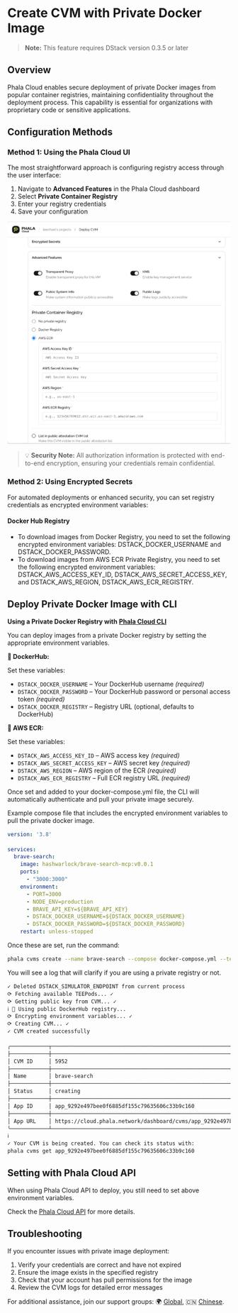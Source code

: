 # Create CVM with Private Docker Image

> **Note:** This feature requires DStack version 0.3.5 or later

## Overview

Phala Cloud enables secure deployment of private Docker images from popular container registries, maintaining confidentiality throughout the deployment process. This capability is essential for organizations with proprietary code or sensitive applications.

## Configuration Methods

### Method 1: Using the Phala Cloud UI

The most straightforward approach is configuring registry access through the user interface:

1. Navigate to **Advanced Features** in the Phala Cloud dashboard
2. Select **Private Container Registry**
3. Enter your registry credentials
4. Save your configuration

![Private Docker registry configuration](../../.gitbook/assets/cloud-private-docker.png)

> 💡 **Security Note:** All authorization information is protected with end-to-end encryption, ensuring your credentials remain confidential.

### Method 2: Using Encrypted Secrets

For automated deployments or enhanced security, you can set registry credentials as encrypted environment variables:

#### Docker Hub Registry

* To download images from Docker Registry, you need to set the following encrypted environment variables: DSTACK\_DOCKER\_USERNAME and DSTACK\_DOCKER\_PASSWORD.
* To download images from AWS ECR Private Registry, you need to set the following encrypted environment variables: DSTACK\_AWS\_ACCESS\_KEY\_ID, DSTACK\_AWS\_SECRET\_ACCESS\_KEY, and DSTACK\_AWS\_REGION, DSTACK\_AWS\_ECR\_REGISTRY.

## Deploy Private Docker Image with CLI

**Using a Private Docker Registry with** [**Phala Cloud CLI**](../../phala-cloud/tee-cloud-cli/)

You can deploy images from a private Docker registry by setting the appropriate environment variables.

**🔐 DockerHub:**

Set these variables:

* `DSTACK_DOCKER_USERNAME` – Your DockerHub username _(required)_
* `DSTACK_DOCKER_PASSWORD` – Your DockerHub password or personal access token _(required)_
* `DSTACK_DOCKER_REGISTRY` – Registry URL (optional, defaults to DockerHub)

**🔐 AWS ECR:**

Set these variables:

* `DSTACK_AWS_ACCESS_KEY_ID` – AWS access key _(required)_
* `DSTACK_AWS_SECRET_ACCESS_KEY` – AWS secret key _(required)_
* `DSTACK_AWS_REGION` – AWS region of the ECR _(required)_
* `DSTACK_AWS_ECR_REGISTRY` – Full ECR registry URL _(required)_

Once set and added to your docker-compose.yml file, the CLI will automatically authenticate and pull your private image securely.

Example compose file that includes the encrypted environment variables to pull the private docker image.

```yaml
version: '3.8'

services:
  brave-search:
    image: hashwarlock/brave-search-mcp:v0.0.1
    ports:
      - "3000:3000"
    environment:
      - PORT=3000
      - NODE_ENV=production
      - BRAVE_API_KEY=${BRAVE_API_KEY}
      - DSTACK_DOCKER_USERNAME=${DSTACK_DOCKER_USERNAME}
      - DSTACK_DOCKER_PASSWORD=${DSTACK_DOCKER_PASSWORD}
    restart: unless-stopped
```

Once these are set, run the command:

```sh
phala cvms create --name brave-search --compose docker-compose.yml --teepod-id 3 -e .env
```

You will see a log that will clarify if you are using a private registry or not.

```sh
✓ Deleted DSTACK_SIMULATOR_ENDPOINT from current process
⟳ Fetching available TEEPods... ✓
⟳ Getting public key from CVM... ✓
ℹ 🔐 Using public DockerHub registry...
⟳ Encrypting environment variables... ✓
⟳ Creating CVM... ✓
✓ CVM created successfully

╭────────────┬────────────────────────────────────────────────────────────────────────────────────────────╮
├────────────┼────────────────────────────────────────────────────────────────────────────────────────────┤
│ CVM ID     │ 5952                                                                                       │
├────────────┼────────────────────────────────────────────────────────────────────────────────────────────┤
│ Name       │ brave-search                                                                               │
├────────────┼────────────────────────────────────────────────────────────────────────────────────────────┤
│ Status     │ creating                                                                                   │
├────────────┼────────────────────────────────────────────────────────────────────────────────────────────┤
│ App ID     │ app_9292e497bee0f6885df155c79635606c33b9c160                                               │
├────────────┼────────────────────────────────────────────────────────────────────────────────────────────┤
│ App URL    │ https://cloud.phala.network/dashboard/cvms/app_9292e497bee0f6885df155c79635606c33b9c160    │
╰────────────┴────────────────────────────────────────────────────────────────────────────────────────────╯
ℹ 
✓ Your CVM is being created. You can check its status with:
phala cvms get app_9292e497bee0f6885df155c79635606c33b9c160
```

## Setting with Phala Cloud API

When using Phala Cloud API to deploy, you still need to set above environment variables.

Check the [Phala Cloud API](https://cloud-api.phala.network/docs) for more details.

## Troubleshooting

If you encounter issues with private image deployment:

1. Verify your credentials are correct and have not expired
2. Ensure the image exists in the specified registry
3. Check that your account has pull permissions for the image
4. Review the CVM logs for detailed error messages

For additional assistance, join our support groups: 🌍 [Global](https://t.me/+nbhjx1ADG9EyYmI9), 🇨🇳 [Chinese](https://t.me/+4PcAE9qTZ1kzM2M9).
